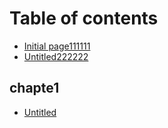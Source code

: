 # Table of contents

* [Initial page111111](README.md)
* [Untitled222222](untitled222222.md)

## chapte1

* [Untitled](chapte1/untitled.md)

